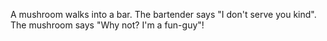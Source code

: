 A mushroom walks into a bar. The bartender says "I don't serve you kind". The mushroom says "Why not? I'm a fun-guy"!
